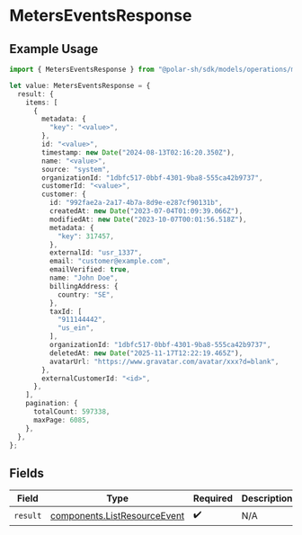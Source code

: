 # MetersEventsResponse

## Example Usage

```typescript
import { MetersEventsResponse } from "@polar-sh/sdk/models/operations/metersevents.js";

let value: MetersEventsResponse = {
  result: {
    items: [
      {
        metadata: {
          "key": "<value>",
        },
        id: "<value>",
        timestamp: new Date("2024-08-13T02:16:20.350Z"),
        name: "<value>",
        source: "system",
        organizationId: "1dbfc517-0bbf-4301-9ba8-555ca42b9737",
        customerId: "<value>",
        customer: {
          id: "992fae2a-2a17-4b7a-8d9e-e287cf90131b",
          createdAt: new Date("2023-07-04T01:09:39.066Z"),
          modifiedAt: new Date("2023-10-07T00:01:56.518Z"),
          metadata: {
            "key": 317457,
          },
          externalId: "usr_1337",
          email: "customer@example.com",
          emailVerified: true,
          name: "John Doe",
          billingAddress: {
            country: "SE",
          },
          taxId: [
            "911144442",
            "us_ein",
          ],
          organizationId: "1dbfc517-0bbf-4301-9ba8-555ca42b9737",
          deletedAt: new Date("2025-11-17T12:22:19.465Z"),
          avatarUrl: "https://www.gravatar.com/avatar/xxx?d=blank",
        },
        externalCustomerId: "<id>",
      },
    ],
    pagination: {
      totalCount: 597338,
      maxPage: 6085,
    },
  },
};
```

## Fields

| Field                                                                        | Type                                                                         | Required                                                                     | Description                                                                  |
| ---------------------------------------------------------------------------- | ---------------------------------------------------------------------------- | ---------------------------------------------------------------------------- | ---------------------------------------------------------------------------- |
| `result`                                                                     | [components.ListResourceEvent](../../models/components/listresourceevent.md) | :heavy_check_mark:                                                           | N/A                                                                          |